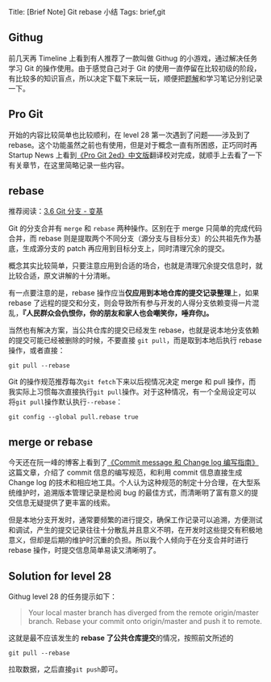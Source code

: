 Title: [Brief Note] Git rebase 小结
Tags: brief,git

## Githug

前几天再 Timeline 上看到有人推荐了一款叫做 Githug 的小游戏，通过解决任务学习 Git 的操作使用。由于感觉自己对于 Git 的使用一直停留在比较初级的阶段，有比较多的知识盲点，所以决定下载下来玩一玩，顺便把[题解]()和学习笔记分别记录一下。

## Pro Git

开始的内容比较简单也比较顺利，在 level 28 第一次遇到了问题——涉及到了rebase。这个功能虽然之前也有使用，但是对于概念一直有所困惑，正巧同时再 Startup News 上看到[《Pro Git 2ed》中文版](http://git-scm.com/book/zh)翻译校对完成，就顺手上去看了一下有关章节，在这里简略记录一些内容。

## rebase

推荐阅读：[3.6 Git 分支 - 变基](http://git-scm.com/book/zh/v2/Git-%E5%88%86%E6%94%AF-%E5%8F%98%E5%9F%BA)

Git 的分支合并有 `merge` 和 `rebase` 两种操作。区别在于 merge 只简单的完成代码合并，而 rebase 则是提取两个不同分支（源分支与目标分支）的公共祖先作为基底，生成源分支的 patch 再应用到目标分支上，同时清理冗余的提交。

概念其实比较简单，只要注意应用到合适的场合，也就是清理冗余提交信息时，就比较合适，原文讲解的十分清晰。

有一点要注意的是，rebase 操作应当**仅应用到本地仓库的提交记录整理**上，如果 rebase 了远程的提交和分支，则会导致所有参与开发的人得分支依赖变得一片混乱，**『人民群众会仇恨你，你的朋友和家人也会嘲笑你，唾弃你』。**

当然也有解决方案，当公共仓库的提交已经发生 rebase，也就是说本地分支依赖的提交可能已经被删除的时候，不要直接 `git pull`，而是取到本地后执行 rebase 操作，或者直接：

```
git pull --rebase
```

Git 的操作规范推荐每次`git fetch`下来以后视情况决定 merge 和 pull 操作，而我实际上习惯每次直接执行`git pull`操作。对于这种情况，有一个全局设定可以将`git pull`操作默认执行`--rebase`：

```
git config --global pull.rebase true
```

## merge or rebase

今天还在阮一峰的博客上看到了[《Commit message 和 Change log 编写指南》](http://www.ruanyifeng.com/blog/2016/01/commit_message_change_log.html)这篇文章，介绍了 commit 信息的编写规范，和利用 commit 信息直接生成 Change log 的技术和相应地工具。个人认为这种规范的制定十分合理，在大型系统维护时，追溯版本管理记录是检阅 bug 的最佳方式，而清晰明了富有意义的提交信息无疑提供了更丰富的线索。

但是本地分支开发时，通常要频繁的进行提交，确保工作记录可以追溯，方便测试和调试，产生的提交记录往往十分散乱并且意义不明，在开发时这些提交有积极地意义，但却是后期的维护时沉重的负担。所以我个人倾向于在分支合并时进行 rebase 操作，时提交信息简单易读又清晰明了。

## Solution for level 28

Githug level 28 的任务提示如下：

> Your local master branch has diverged from the remote origin/master branch. Rebase your commit onto origin/master and push it to remote.

这就是最不应该发生的 **rebase 了公共仓库提交**的情况，按照前文所述的

```
git pull --rebase
```

拉取数据，之后直接`git push`即可。
